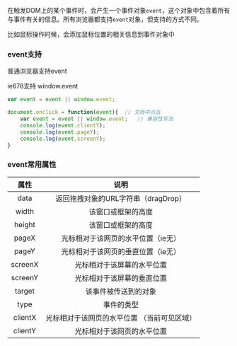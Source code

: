 在触发DOM上的某个事件时，会产生一个事件对象`event`，这个对象中包含着所有与事件有关的信息。所有浏览器都支持`event`对象，但支持的方式不同。 

比如鼠标操作时候，会添加鼠标位置的相关信息到事件对象中

### event支持
普通浏览器支持event

ie678支持 window.event

```js
var event = event || window.event;
```

```js
document.onclick = function(event){  // 文档中点击
    var event = event || window.event;   // 兼容性写法
    console.log(event.clientY);
    console.log(event.pageY);
    console.log(event.screenY);
}
```

### event常用属性

| 属性   | 说明 |
| :---: | :---: |  
| data     | 返回拖拽对象的URL字符串（dragDrop）  |
| width    | 该窗口或框架的高度  |
| height   | 该窗口或框架的高度  |
| pageX    | 光标相对于该网页的水平位置（ie无）  |
| pageY    | 光标相对于该网页的垂直位置（ie无）  |
| screenX  | 光标相对于该屏幕的水平位置  |
| screenY  | 光标相对于该屏幕的垂直位置  |
| target   | 该事件被传送到的对象  |
| type     | 事件的类型  |
| clientX  | 光标相对于该网页的水平位置 （当前可见区域）  |
| clientY  | 光标相对于该网页的水平位置  |